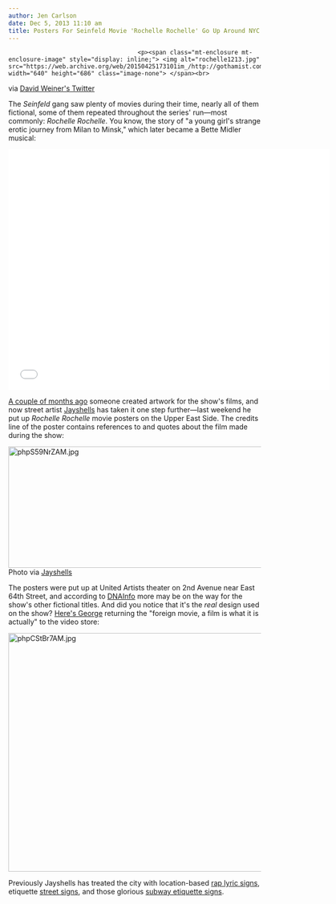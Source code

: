 ```yaml
---
author: Jen Carlson
date: Dec 5, 2013 11:10 am
title: Posters For Seinfeld Movie 'Rochelle Rochelle' Go Up Around NYC
---
```


	
										<p><span class="mt-enclosure mt-enclosure-image" style="display: inline;"> <img alt="rochelle1213.jpg" src="https://web.archive.org/web/20150425173101im_/http://gothamist.com/attachments/arts_jen/rochelle1213.jpg" width="640" height="686" class="image-none"> </span><br>
<span class="photo_caption">via <a href="https://web.archive.org/web/20150425173101/https://twitter.com/daweiner/status/405772049592758272">David Weiner&apos;s Twitter</a></span></p>

<p>The <em>Seinfeld</em> gang saw plenty of movies during their time, nearly all of them fictional, some of them repeated throughout the series&apos; run&#x2014;most commonly: <em>Rochelle Rochelle</em>. You know, the story of &quot;a young girl&apos;s strange erotic journey from Milan to Minsk,&quot; which later became a Bette Midler musical: </p>

<p><iframe width="640" height="480" src="//web.archive.org/web/20150425173101if_/http://www.youtube.com/embed/eje2Eh37DxM" frameborder="0" allowfullscreen></iframe></p>

<p><a href="https://web.archive.org/web/20150425173101/http://gothamist.com/2013/09/19/fictional_movies_from_seinfeld_get.php">A couple of months ago</a> someone created artwork for the show&apos;s films, and now street artist <a href="https://web.archive.org/web/20150425173101/http://gothamist.com/tags/jayshells">Jayshells</a> has taken it one step further&#x2014;last weekend he put up <em>Rochelle Rochelle</em> movie posters on the Upper East Side. The credits line of the poster contains references to and quotes about the film made during the show: </p>

<p><span class="mt-enclosure mt-enclosure-image" style="display: inline;"> <img alt="phpS59NrZAM.jpg" src="https://web.archive.org/web/20150425173101im_/http://gothamist.com/attachments/arts_jen/phpS59NrZAM.jpg" width="640" height="242" class="image-none"> </span><br>
<span class="photo_caption">Photo via <a href="https://web.archive.org/web/20150425173101/https://twitter.com/jayshells/status/406868093013876737/photo/1/large">Jayshells</a></span></p>

<p>The posters were put up at United Artists theater on 2nd Avenue near East 64th Street, and according to <a href="https://web.archive.org/web/20150425173101/http://www.dnainfo.com/new-york/20131205/upper-east-side/posters-for-fake-seinfeld-movie-plastered-on-ues#slideshow_modal_slot_1">DNAInfo</a> more may be on the way for the show&apos;s other fictional titles. And did you notice that it&apos;s the <em>real</em> design used on the show? <a href="https://web.archive.org/web/20150425173101/http://www.youtube.com/watch?v=ZK7kjW6ASPE">Here&apos;s George</a> returning the &quot;foreign movie, a film is what it is actually&quot; to the video store:</p>

<p><span class="mt-enclosure mt-enclosure-image" style="display: inline;"> <img alt="phpCStBr7AM.jpg" src="https://web.archive.org/web/20150425173101im_/http://gothamist.com/attachments/arts_jen/phpCStBr7AM.jpg" width="640" height="476" class="image-none"> </span></p>

<p>Previously Jayshells has treated the city with location-based <a href="https://web.archive.org/web/20150425173101/http://gothamist.com/2013/03/25/rap_quotes_project_brings_rap_lyric.php#photo-1">rap lyric signs</a>, etiquette <a href="https://web.archive.org/web/20150425173101/http://gothamist.com/2011/09/08/new_etiquette_rules_posted_around_t.php">street signs</a>, and those glorious <a href="https://web.archive.org/web/20150425173101/http://gothamist.com/2010/04/22/subway_signs.php">subway etiquette signs</a>.</p>					
										
									
				